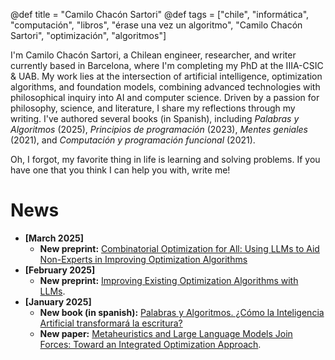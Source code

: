 @def title = "Camilo Chacón Sartori"
@def tags = ["chile", "informática", "computación", "libros", "érase una vez un algoritmo", "Camilo Chacón Sartori", "optimización", "algoritmos"]

I'm Camilo Chacón Sartori, a Chilean engineer, researcher, and writer currently based in Barcelona, where I'm completing my PhD at the IIIA-CSIC & UAB. My work lies at the intersection of artificial intelligence, optimization algorithms, and foundation models, combining advanced technologies with philosophical inquiry into AI and computer science. Driven by a passion for philosophy, science, and literature, I share my reflections through my writing. I've authored several books (in Spanish), including *Palabras y Algoritmos* (2025), *Principios de programación* (2023), *Mentes geniales* (2021), and *Computación y programación funcional* (2021).

Oh, I forgot, my favorite thing in life is learning and solving problems. If you have one that you think I can help you with, write me!

# News

- **[March 2025]**
  - **New preprint:** [Combinatorial Optimization for All: Using LLMs to Aid Non-Experts in Improving Optimization Algorithms](https://camilochs.github.io/comb-opt-for-all/)
- **[February 2025]**
  - **New preprint:** [Improving Existing Optimization Algorithms with LLMs](https://arxiv.org/abs/2502.08298).
- **[January 2025]**
  - **New book (in spanish):** [Palabras y Algoritmos. ¿Cómo la Inteligencia Artificial transformará la escritura?](https://www.marcombo.com/libro/libros-tecnicos-de-arte-y-cientificos/informatica-libros-tecnicos-y-cientificos/palabras-y-algoritmos/)
  - **New paper:** [Metaheuristics and Large Language Models Join Forces: Toward an Integrated Optimization Approach](https://ieeexplore.ieee.org/document/10818476).
